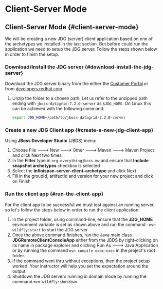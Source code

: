 # Client-Server Mode

## Client-Server Mode {#client-server-mode}

We will be creating a new JDG \(server\) client application based on one of the archetypes we installed in the last section. But before could run the application we need to setup the JDG server. Follow the steps shown below in order to finish the setup.

### Download/Install the JDG server {#download-install-the-jdg-server}

Download the JDG server binary from the either the [Customer Portal](https://access.redhat.com/jbossnetwork/restricted/listSoftware.html?product=data.grid&downloadType=distributions) or from [developers.redhat.com](https://developers.redhat.com/download-manager/file/jboss-datagrid-7.2.0-server.zip)​

1. Unzip the folder to a chosen path. Let us refer to the unzipped path ending with `jboss-datagrid-7.2.0-server` as `$JDG_HOME`. On Linux this can be achieved with the following command:

   ```bash
   export JDG_HOME=/path/to/jboss-datagrid-7.2.0-server
   ```

### Create a new JDG Client app {#create-a-new-jdg-client-app}

Using **JBoss Developer Studio** \(JBDS\) menu:

1. Choose File 🡒 New 🡒 Other 🡒 Maven 🡒 Maven Project and click Next two times
2. In the **Filter** type in `org.everythingjboss.mw` and ensure that **Include snapshot archetypes** checkbox is selected
3. Select the **infinispan-server-client-archetype** and click Next
4. Fill in the groupId, artifactId and version for your new project and click on Finish

### Run the client app {#run-the-client-app}

For the client app to be successful we must test against an running server, so let's follow the steps below in order to run the client application:

1. In the project folder, using command-line, ensure that the **JDG\_HOME** environment variable is set as shown above and run the command : `mvn wildfly:start` to start the JDG server
2. Once the above command finishes, run the Java main class **JDGRemoteClientConsoleApp** either from the JBDS by right-clicking on its name in package explorer and clicking Run As 🡒 Java Application or by running the command `mvn compile exec:exec` in the project's root folder.
3. If the command went thru without exceptions, then the project setup worked. Your instructor will help you set the expectation around the output
4. Shutdown the JDG servers running in domain mode by running the command `mvn wildfly:shutdown`  

 

